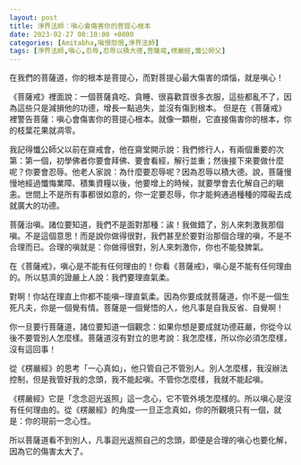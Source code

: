 ```yaml
---
layout: post
title: 淨界法師：嗔心會傷害你的菩提心根本
date: 2023-02-27 00:10:00 +0800
categories: [Amitabha,嗔恨怨恨,淨界法師]
tags: [淨界法師,嗔心,忍辱,忍辱以積大德,菩薩戒,楞嚴經,懺公師父]
---
```


在我們的菩薩道，你的根本是菩提心，而對菩提心最大傷害的煩惱，就是嗔心！

《菩薩戒》裡面說：一個菩薩貪吃、貪睡、很喜歡買很多衣服，這些都亂不了，因為這些只是減損他的功德，增長一點過失，並沒有傷到根本。
但是在《菩薩戒》裡警告菩薩：嗔心會傷害你的菩提心根本。就像一顆樹，它直接傷害你的根本，你的枝葉花果就凋零。

我記得懺公師父以前在齋戒會，他在齋堂開示說：我們修行人，有兩個重要的次第：第一個，初學佛者你要會拜佛、要會看經，解行並重；然後接下來要做什麼呢？你要會忍辱。他老人家說：為什麼要忍辱呢？因為忍辱以積大德。說，菩薩慢慢地經過懺悔業障、積集資糧以後，他要增上的時候，就要學會去化解自己的瞋恚。世間上不是所有事都很如意的，你一定要忍辱，你才能夠通過種種的障礙去成就廣大的功德。

菩薩治嗔。諸位要知道，我們不是面對那種：誒！我做錯了，別人來刺激我那個嗔。不是這個意思！而是說你做得很對，我們甚至於要對治那個合理的嗔，不是不合理而已。合理的嗔就是：你做得很對，別人來刺激你，你也不能發脾氣。

在《菩薩戒》，嗔心是不能有任何理由的！你看《菩薩戒》，嗔心是不能有任何理由的。所以慈濟的證嚴上人說：我們要理直氣柔。

對啊！你站在理直上你都不能嗔─理直氣柔。因為你要成就菩薩道，你不是一個生死凡夫，你是一個覺有情。菩薩是一個覺悟的人，他凡事是自我反省、自覺啊！

你一旦要行菩薩道，諸位要知道一個觀念：如果你想是要成就功德莊嚴，你從今以後不要管別人怎麼樣。菩薩道沒有對立的思考說：我怎麼樣，所以你必須怎麼樣，沒有這回事！

從《楞嚴經》的思考「一心真如」，他只管自己不管別人。別人怎麼樣，我沒辦法控制，但是我管好我的念頭，我不能起嗔。不管你怎麼樣，我就不能起嗔。

《楞嚴經》它是「念念迴光返照」這一念心，它不管外境怎麼樣的。所以嗔心是沒有任何理由的。從《楞嚴經》的角度─一旦正念真如，你的所觀境只有一個，就是：你的現前一念心性。

所以菩薩道看不到別人，凡事迴光返照自己的念頭，即便是合理的嗔心也要化解，因為它的傷害太大了。
